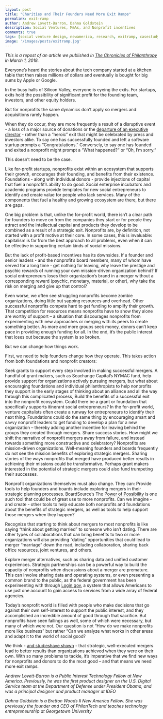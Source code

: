 ```yaml
---
layout: post
title: "Charities and Their Founders Need More Exit Ramps"
permalink: exit-ramp
author: Andrew Lovett-Barron, Dahna Goldstein
description: Social Ventures, M&As, and Nonprofit incentives
comments: true
tags: [social venture design, newamerica, research, exitramp, casestudy]
image: '/images/posts/exitramp.jpg'
---
```


_This is a repost of an article we published in [The Chronicles of Philanthropy](https://www.philanthropy.com/article/opinion-charitiestheir/242690) in March 1, 2018._

Everyone’s heard the stories about the tech company started at a kitchen table that then raises millions of dollars and eventually is bought for big sums by Apple or Google.
 

In the busy halls of Silicon Valley, everyone is eyeing the exits. For startups, exits hold the possibility of significant profit for the founding team, investors, and other equity holders.  
 
But for nonprofits the same dynamics don’t apply so mergers and acquisitions rarely happen.
 
When they do occur, they are  more frequently a result of a disruptive event - a loss of a major source of donations or the [departure of an executive director](https://ssir.org/articles/entry/why_nonprofit_mergers_continue_to_lag) - rather than a “heroic” exit that might be celebrated by press and investors alike. To say one has successfully founded and left a software startup prompts a “Congratulations.” Conversely, to say one has founded and exited a nonprofit might prompt a “What happened?” or “Oh, I’m sorry.”
 

This doesn’t need to be the case.
 

Like for-profit startups, nonprofits exist within an ecosystem that supports their growth, encourages their founding, and benefits from their existence. Foundations - along with individual donors - provide injections of capital that fuel a nonprofit’s ability to do good. Social enterprise incubators and academic programs provide templates for new social entrepreneurs to identify and create value for people who lack services. Many of the components that fuel a healthy and growing ecosystem are there, but there are gaps.
 
One big problem is that, unlike the for-profit world, there isn’t a clear path for founders to move on from the companies they start or for people they attract and the intellectual capital and products they develop to be combined as a result of a strategic exit. Nonprofits are, by definition, not started with a profit motive at their core. In some cases, this is invaluable: capitalism is far from the best approach to all problems, even when it can be effective in supporting certain kinds of social missions.
 
But the lack of profit-based incentives has its downsides. If a founder and senior leaders - and the nonprofit’s board members, many of whom have served for a long time - get nothing for leaving, why leave the prestige and psychic rewards of running your own mission-driven organization behind? If social entrepreneurs loses their organization’s brand in a merger without a corresponding reward (psychic, monetary, material, or other), why take the risk on merging and give up that control?
 

Even worse, we often see struggling nonprofits become zombie organizations, doing little but sapping resources and overhead. Other successful nonprofits compete hard to get funding to amplify their growth. That competition for resources means nonprofits have to show they alone are worthy of support – a situation that discourages nonprofits from experimenting with new approaches or merging with its peers to create something better. As more and more groups seek money, donors can’t keep pace in providing enough funding for all. In the end, it’s the public interest that loses out because the system is so broken.
 
 
But we can change how things work.

 

First, we need to help founders change how they operate. This takes action from both foundations and nonprofit creators:

 
Seek grants to support every step involved in making successful mergers. A handful of grant makers, such as Seachange Capital’s NYMAC fund, help provide support for organizations actively pursuing mergers, but what about encouraging foundations and individual philanthropists to help nonprofits they support in the early stages of thinking about an alliance and all the way through this complicated process,
Build the benefits of a successful exit into the nonprofit ecosystem. Could there be a grant or foundation that specifically supports itinerant social entrepreneurs? In the for-profit world, venture capitalists often create a runway for entrepreneurs to identify their next thing. Foundations could do the same thing by encouraging smart and savvy nonprofit leaders to get funding to develop a plan for a new organization – thereby adding another incentive for leaving behind the groups they created through mergers.
Share success stories.  How might we shift the narrative of nonprofit mergers away from failure, and instead towards something more constructive and celebratory? Nonprofits are mission-driven organizations.  Well-meaning founders and boards frequently do not see the mission benefits of exploring strategic mergers.  Sharing stories of the ways nonprofits that merged have produced better results in achieving their missions could be transformative. Perhaps grant makers interested in the potential of strategic mergers could also fund trumpeting their successes.
 

Nonprofit organizations themselves must also change. They can:
Provide tools to help founders and boards include exploring mergers in their strategic planning processes.  BoardSource’s The [Power of Possibility](http://www.thepowerofpossibility.org/) is one such tool that could be of great use to more nonprofits. Can we imagine - and create - other tools to help educate both nonprofits and foundations about the benefits of strategic mergers, as well as tools to help support those mergers when they happen?
 
Recognize that starting to think about mergers to most nonprofits is like saying “think about getting married” to someone who isn’t dating. There are other types of collaborations that can bring benefits to two or more organizations will also providing “dating” opportunities that could lead to merger “marriage” down the road, including collaboration, sharing back office resources, joint ventures, and others.
 
Explore merger alternatives, such as sharing data and unified customer experiences. Strategic partnerships can be a powerful way to build the capacity of nonprofits when discussions about a merger are premature. This can involve sharing data and operating systems, or even presenting a common brand to the public, as the federal government has been experimenting with through [Login.gov](https://login.gov), a system that allows Americans to use just one account to gain access to services from a wide array of federal agencies.
 

Today’s nonprofit world is filled with people who make decisions that go against their own self-interest to support the public interest, and they accomplished an incredible amount of good through that sacrifice. But nonprofits have seen failings as well, some of which were necessary, but many of which were not. Our question is not “How do we make nonprofits more like business” but rather “Can we analyze what works in other areas and adapt it to the world of social good?

We think - [and studieshave shown](http://chicagonpmergerstudy.org/sites/default/files/pdfs/2016_Metro_Chicago_NPMerger_Research_Project_Report.pdf) - that strategic, well-executed mergers lead to better results than organizations achieved when they were on their own.  With so many problems to tackle, it’s imperative that we find new ways for nonprofits and donors to do the most good – and that means we need more exit ramps.

 

 

_Andrew Lovett-Barron is a Public Interest Technology Fellow at New America. Previously, he was the first product designer on the U.S. Digital Service team at the Department of Defense under President Obama, and was a principal designer and product manager at IDEO_

 

_Dahna Goldstein is a Bretton Woods II New America Fellow. She was previously the founder and CEO of PhilanTech and teaches technology entrepreneurship at Georgetown University_